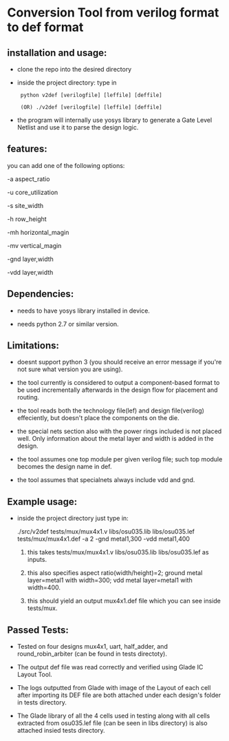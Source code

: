 # Conversion Tool from verilog format to def format

## installation and usage:
 - clone the repo into the desired directory

 - inside the project directory: type in 

		python v2def [verilogfile] [leffile] [deffile]

 		(OR) ./v2def [verilogfile] [leffile] [deffile]

 - the program will internally use yosys library to generate a Gate Level Netlist and use it to parse the design logic.

## features:
you can add one of the following options:

 -a aspect_ratio

 -u core_utilization

 -s site_width

 -h row_height

 -mh horizontal_magin

 -mv vertical_magin

 -gnd layer,width

 -vdd layer,width

## Dependencies:
 - needs to have yosys library installed in device.

 - needs python 2.7 or similar version.

## Limitations:
 - doesnt support python 3 (you should receive an error message if you're not sure what version you are using).

 - the tool currently is considered to output a component-based format to be used incrementally afterwards in the design flow for placement
	and routing.

 - the tool reads both the technology file(lef) and design file(verilog) effeciently, but doesn't place the components on the die.

 - the special nets section also with the power rings included is not placed well. Only information about the metal layer and width is added  		in the design.

 - the tool assumes one top module per given verilog file; such top module becomes the design name in def.

 - the tool assumes that specialnets always include vdd and gnd.

## Example usage:
 - inside the project directory just type in:

 	./src/v2def tests/mux/mux4x1.v libs/osu035.lib libs/osu035.lef tests/mux/mux4x1.def -a 2 -gnd metal1,300 -vdd metal1,400

   1. this takes tests/mux/mux4x1.v libs/osu035.lib libs/osu035.lef as inputs. 
   
   2. this also specifies aspect ratio(width/height)=2; ground metal layer=metal1 with width=300; vdd metal layer=metal1 with width=400. 

   3. this should yield an output mux4x1.def file which you can see inside tests/mux.

## Passed Tests:
 - Tested on four designs mux4x1, uart, half_adder, and round_robin_arbiter (can be found in tests directoty).

 - The output def file was read correctly and verified using Glade IC Layout Tool.
 
 - The logs outputted from Glade with image of the Layout of each cell after importing its DEF file are both attached 
 	under each design's folder in tests directory.
	
 - The Glade library of all the 4 cells used in testing along with all cells extracted from osu035.lef file (can be seen in libs 	directory) is also attached insied tests directory.

